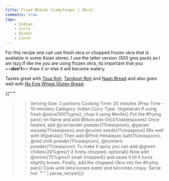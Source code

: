 ```yaml
---
title: Fried Bhindi (Ladyfinger / Okra)
comments: true
tags:
    - Indian
    - Curry
    - Dinner
    - Lunch
---
```


For this recipe one can use fresh okra or chopped frozen okra that is available in some Asian stores. I use the latter version (500 gms pack) as I am lazy.If like me you are using frozen okra, its important that you ==**don't**== thaw it or else it will become watery.

Tastes great with [Tava Roti](../Breads/recipe_1_tava_roti.md), [Tandoori Roti](../Breads/recipe_3_tandoori_roti.md) and [Naan Bread](../Breads/recipe_4_naan_bread.md) and also goes well with [No Egg Wheat Gluten Bread](../Breads/recipe_2_wheat_gluten_bread.md).

{{"""
>> Serving Size: 3 portions
>> Cooking Time: 20 minutes (Prep Time - 10 minutes)
>> Category: Indian Curry
>> Type: Vegetarian
If using fresh @okra{500%gms}, chop it using #knife{}
Put the #frying pan{} on flame and add @Avocado Oil{4%tablespoons}
Once heated, add @corriander powder{1%teaspoon}, @garam masala{1%teaspoon} and @cumin seeds{1%teaspoon}
Mix well with #Spatula{}
Then add @Pink Himalayan Salt{1%teaspoon}, @red chilli powder{1%teaspoon}, @turmeric powder{1%teaspoon}
To make it spicy you can add @green chillies{20%gms(1-2 finely chopped, optional)}
Now add @onion{75%gms(1 small chopped)} and saute it till it turns slightly brown.
Finally, add the chopped Okra into the #frying pan{}
Cook until okra looses water and becomes crispy.
Serve hot.
"""
| parse_recipe()}}